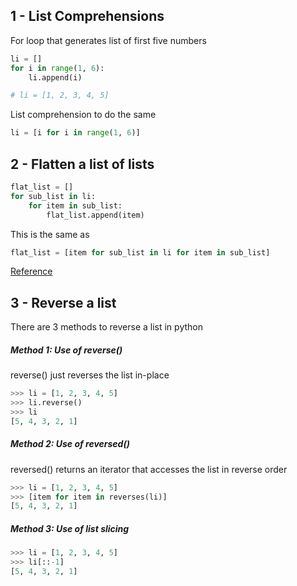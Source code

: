 ## 1 - List Comprehensions

For loop that generates list of first five numbers
```python
li = []
for i in range(1, 6):
	li.append(i)

# li = [1, 2, 3, 4, 5]
```
List comprehension to do the same
```python
li = [i for i in range(1, 6)]
```

## 2 - Flatten a list of lists

```python
flat_list = []
for sub_list in li:
	for item in sub_list:
		flat_list.append(item)
```
This is the same as
```python
flat_list = [item for sub_list in li for item in sub_list]
```
[Reference](https://stackoverflow.com/questions/952914/how-to-make-a-flat-list-out-of-list-of-lists)

## 3 - Reverse a list

There are 3 methods to reverse a list in python

##### Method 1: Use of reverse()
reverse() just reverses the list in-place
```python
>>> li = [1, 2, 3, 4, 5]
>>> li.reverse()
>>> li
[5, 4, 3, 2, 1]
```

##### Method 2: Use of reversed()
reversed() returns an iterator that accesses the list in reverse order
```python
>>> li = [1, 2, 3, 4, 5]
>>> [item for item in reverses(li)]
[5, 4, 3, 2, 1]
```

##### Method 3: Use of list slicing
```python
>>> li = [1, 2, 3, 4, 5]
>>> li[::-1]
[5, 4, 3, 2, 1]
```
